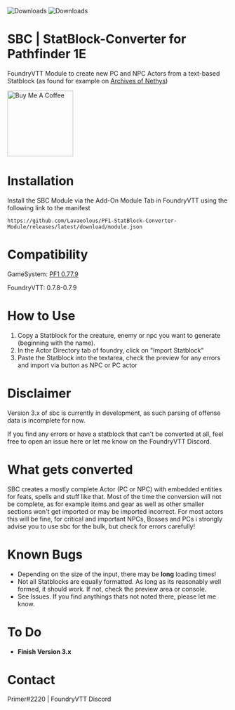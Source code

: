 ![Downloads](https://img.shields.io/github/downloads-pre/lavaeolous/PF1-StatBlock-Converter-Module/latest/total?style=flat-square)
![Downloads](https://img.shields.io/github/downloads/lavaeolous/PF1-StatBlock-Converter-Module/total?style=flat-square)

# SBC | StatBlock-Converter for Pathfinder 1E
FoundryVTT Module to create new PC and NPC Actors from a text-based Statblock (as found for example on [Archives of Nethys](https://www.aonprd.com/))

<a href="https://www.buymeacoffee.com/Lavaeolous" target="_blank"><img src="https://cdn.buymeacoffee.com/buttons/v2/default-red.png" alt="Buy Me A Coffee" width="150" ></a>

# Installation
Install the SBC Module via the Add-On Module Tab in FoundryVTT using the following link to the manifest
```
https://github.com/Lavaeolous/PF1-StatBlock-Converter-Module/releases/latest/download/module.json
```
# Compatibility
GameSystem: [PF1 0.77.9](https://gitlab.com/Furyspark/foundryvtt-pathfinder1)

FoundryVTT: 0.7.8-0.7.9

# How to Use
1.  Copy a Statblock for the creature, enemy or npc you want to generate (beginning with the name).
2.  In the Actor Directory tab of foundry, click on "Import Statblock"
3.  Paste the Statblock into the textarea, check the preview for any errors and import via button as NPC or PC actor

# Disclaimer
Version 3.x of sbc is currently in development, as such parsing of offense data is incomplete for now.

If you find any errors or have a statblock that can't be converted at all, feel free to open an issue here or let me know on the FoundryVTT Discord.

# What gets converted
SBC creates a mostly complete Actor (PC or NPC) with embedded entities for feats, spells and stuff like that. Most of the time the conversion will not be complete, as for example items and gear as well as other smaller sections won't get imported or may be imported incorrect. For most actors this will be fine, for critical and important NPCs, Bosses and PCs i strongly advise you to use sbc for the bulk, but check for errors carefully!

# Known Bugs
*  Depending on the size of the input, there may be **long** loading times!
*  Not all Statblocks are equally formatted. As long as its reasonably well formed, it should work. If not, check the preview area or console.
*  See Issues. If you find anythings thats not noted there, please let me know.

# To Do
*  **Finish Version 3.x**

# Contact
Primer#2220 | FoundryVTT Discord
